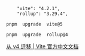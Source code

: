 





```
    "vite": "4.2.1",
    "rollup": "3.29.4",

```

```
pnpm  upgrade  vite@5
```

  ```
  pnpm  upgrade  rollup@4
  ```





[从 v4 迁移 | Vite 官方中文文档](https://cn.vitejs.dev/guide/migration-from-v4)



